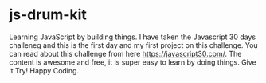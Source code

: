 # js-drum-kit
Learning JavaScript by building things.
I have taken the Javascript 30 days challeneg and this is the first day and my first project on this challenge.
You can read about this challenge from here https://javascript30.com/. The content is awesome and free, it is super easy to learn by doing things. 
Give it Try! Happy Coding.
